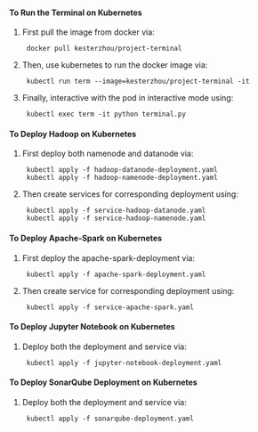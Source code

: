 #### To Run the Terminal on Kubernetes

1. First pull the image from docker via:

        docker pull kesterzhou/project-terminal 

2. Then, use kubernetes to run the docker image via:
    
        kubectl run term --image=kesterzhou/project-terminal -it

3. Finally, interactive with the pod in interactive mode using:

        kubectl exec term -it python terminal.py

#### To Deploy Hadoop on Kubernetes

1. First deploy both namenode and datanode via:

        kubectl apply -f hadoop-datanode-deployment.yaml
        kubectl apply -f hadoop-namenode-deployment.yaml

2. Then create services for corresponding deployment using:

        kubectl apply -f service-hadoop-datanode.yaml
        kubectl apply -f service-hadoop-namenode.yaml

#### To Deploy Apache-Spark on Kubernetes

1. First deploy the apache-spark-deployment via:

        kubectl apply -f apache-spark-deployment.yaml

2. Then create service for corresponding deployment using:

        kubectl apply -f service-apache-spark.yaml


#### To Deploy Jupyter Notebook on Kubernetes

1. Deploy both the deployment and service via: 

        kubectl apply -f jupyter-notebook-deployment.yaml

#### To Deploy SonarQube Deployment on Kubernetes

1. Deploy both the deployment and service via: 

        kubectl apply -f sonarqube-deployment.yaml

